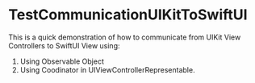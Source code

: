 # TestCommunicationUIKitToSwiftUI

This is a quick demonstration of how to communicate from UIKit View Controllers to SwiftUI View using:
1. Using Observable Object 
2. Using Coodinator in UIViewControllerRepresentable.
